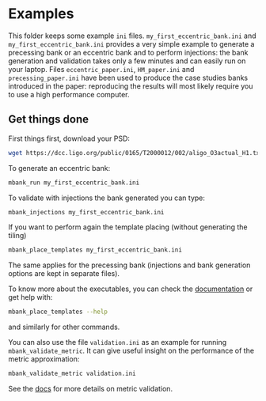 # Examples

This folder keeps some example `ini` files. `my_first_eccentric_bank.ini` and `my_first_eccentric_bank.ini` provides a very simple example to generate a precessing bank or an eccentric bank and to perform injections: the bank generation and validation takes only a few minutes and can easily run on your laptop.
Files `eccentric_paper.ini`, `HM_paper.ini` and `precessing_paper.ini` have been used to produce the case studies banks introduced in the paper: reproducing the results will most likely require you to use a high performance computer.

## Get things done

First things first, download your PSD:

```Bash
wget https://dcc.ligo.org/public/0165/T2000012/002/aligo_O3actual_H1.txt
```

To generate an eccentric bank:

```Bash
mbank_run my_first_eccentric_bank.ini
```

To validate with injections the bank generated you can type:

```Bash
mbank_injections my_first_eccentric_bank.ini
``` 

If you want to perform again the template placing (without generating the tiling)

``` Bash
mbank_place_templates my_first_eccentric_bank.ini
```

The same applies for the precessing bank (injections and bank generation options are kept in separate files).

To know more about the executables, you can check the [documentation](https://mbank.readthedocs.io/en/latest/usage/overview.html) or get help with:

```Bash
mbank_place_templates --help
```

and similarly for other commands.

You can also use the file `validation.ini` as an example for running `mbank_validate_metric`. It can give useful insight on the performance of the metric approximation:

```Bash
mbank_validate_metric validation.ini
```

See the [docs](https://mbank.readthedocs.io/en/latest/usage/metric.html#validating-the-metric) for more details on metric validation.

